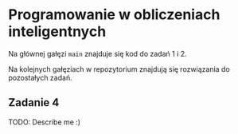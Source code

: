 # Programowanie w obliczeniach inteligentnych

Na głównej gałęzi `main` znajduje się kod do zadań 1 i 2.

Na kolejnych gałęziach w repozytorium znajdują się rozwiązania do pozostałych zadań.

## Zadanie 4

TODO: Describe me :)
